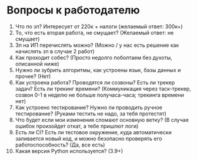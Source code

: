 # Вопросы к работодателю

1. Что по зп? Интересует от 220к + налоги (желаемый ответ: 300к+)
2. То, что есть вторая работа, не смущает? (Желаемый ответ: не смущает)
3. Зп на ИП перечислять можно? (Можно / у нас есть решение как начислять зп в случае 2 работ)
4. Как проходит собес? (Просто недолго поболтаем без духоты, описанной ниже)
5. Нужно ли зубрить алгоритмы, как устроены язык, базы данных и прочее? (Нет)
6. Как устроена работа? Проводятся ли созвоны? Есть ли трекер задач? Есть ли трекинг времени? (Коммуникация через
   таск-трекер, созвон 0-1 в неделю не больше получаса-часа; трекинга времени нет)
7. Как устроено тестирование? Нужно ли проводить ручное тестирование? (Руками тестить не надо, за тебя протестят)
8. Что будет если мои изменения сломают основную ветку? (В случае ошибок произойдет откат, а тебе пришлют логи)
9. Есть ли CI? Есть ли тестовое окружение, куда автоматически заливается новый код, и можно безопасно проверять его
   работоспособность? (Да, все есть)
10. Какая версия Python используется? (3.9+)
  

